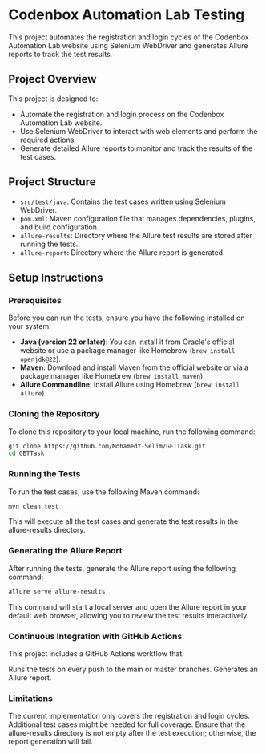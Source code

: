 # Codenbox Automation Lab Testing

This project automates the registration and login cycles of the Codenbox Automation Lab website using Selenium WebDriver and generates Allure reports to track the test results.

## Project Overview

This project is designed to:

- Automate the registration and login process on the Codenbox Automation Lab website.
- Use Selenium WebDriver to interact with web elements and perform the required actions.
- Generate detailed Allure reports to monitor and track the results of the test cases.

## Project Structure

- `src/test/java`: Contains the test cases written using Selenium WebDriver.
- `pom.xml`: Maven configuration file that manages dependencies, plugins, and build configuration.
- `allure-results`: Directory where the Allure test results are stored after running the tests.
- `allure-report`: Directory where the Allure report is generated.

## Setup Instructions

### Prerequisites

Before you can run the tests, ensure you have the following installed on your system:

- **Java (version 22 or later)**: You can install it from Oracle's official website or use a package manager like Homebrew (`brew install openjdk@22`).
- **Maven**: Download and install Maven from the official website or via a package manager like Homebrew (`brew install maven`).
- **Allure Commandline**: Install Allure using Homebrew (`brew install allure`).

### Cloning the Repository

To clone this repository to your local machine, run the following command:

```bash
git clone https://github.com/MohamedY-Selim/GETTask.git
cd GETTask
```

### Running the Tests
To run the test cases, use the following Maven command:

```bash
mvn clean test
```
This will execute all the test cases and generate the test results in the allure-results directory.


### Generating the Allure Report
After running the tests, generate the Allure report using the following command:

```bash
allure serve allure-results
```
This command will start a local server and open the Allure report in your default web browser, allowing you to review the test results interactively.

### Continuous Integration with GitHub Actions
This project includes a GitHub Actions workflow that:

Runs the tests on every push to the main or master branches.
Generates an Allure report.

### Limitations
The current implementation only covers the registration and login cycles. Additional test cases might be needed for full coverage.
Ensure that the allure-results directory is not empty after the test execution; otherwise, the report generation will fail.
